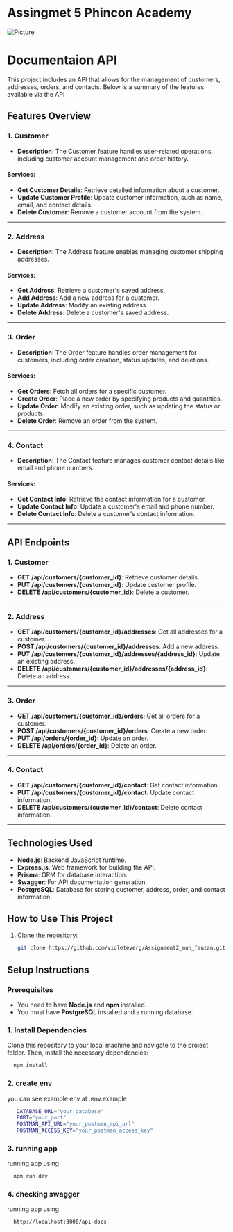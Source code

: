 # Assingmet 5 Phincon Academy

![Picture](https://res.cloudinary.com/dmjd9rohb/image/upload/v1731315586/Screenshot_2024-11-11_155647_xvrrhc.png)

# Documentaion API

This project includes an API that allows for the management of customers, addresses, orders, and contacts. Below is a summary of the features available via the API


## Features Overview

### 1. **Customer**
- **Description**: The Customer feature handles user-related operations, including customer account management and order history.

#### Services:
- **Get Customer Details**: Retrieve detailed information about a customer.
- **Update Customer Profile**: Update customer information, such as name, email, and contact details.
- **Delete Customer**: Remove a customer account from the system.

---

### 2. **Address**
- **Description**: The Address feature enables managing customer shipping addresses.

#### Services:
- **Get Address**: Retrieve a customer's saved address.
- **Add Address**: Add a new address for a customer.
- **Update Address**: Modify an existing address.
- **Delete Address**: Delete a customer's saved address.

---

### 3. **Order**
- **Description**: The Order feature handles order management for customers, including order creation, status updates, and deletions.

#### Services:
- **Get Orders**: Fetch all orders for a specific customer.
- **Create Order**: Place a new order by specifying products and quantities.
- **Update Order**: Modify an existing order, such as updating the status or products.
- **Delete Order**: Remove an order from the system.

---

### 4. **Contact**
- **Description**: The Contact feature manages customer contact details like email and phone numbers.

#### Services:
- **Get Contact Info**: Retrieve the contact information for a customer.
- **Update Contact Info**: Update a customer's email and phone number.
- **Delete Contact Info**: Delete a customer's contact information.

---

## API Endpoints

### 1. **Customer**
- **GET /api/customers/{customer_id}**: Retrieve customer details.
- **PUT /api/customers/{customer_id}**: Update customer profile.
- **DELETE /api/customers/{customer_id}**: Delete a customer.

---

### 2. **Address**
- **GET /api/customers/{customer_id}/addresses**: Get all addresses for a customer.
- **POST /api/customers/{customer_id}/addresses**: Add a new address.
- **PUT /api/customers/{customer_id}/addresses/{address_id}**: Update an existing address.
- **DELETE /api/customers/{customer_id}/addresses/{address_id}**: Delete an address.

---

### 3. **Order**
- **GET /api/customers/{customer_id}/orders**: Get all orders for a customer.
- **POST /api/customers/{customer_id}/orders**: Create a new order.
- **PUT /api/orders/{order_id}**: Update an order.
- **DELETE /api/orders/{order_id}**: Delete an order.

---

### 4. **Contact**
- **GET /api/customers/{customer_id}/contact**: Get contact information.
- **PUT /api/customers/{customer_id}/contact**: Update contact information.
- **DELETE /api/customers/{customer_id}/contact**: Delete contact information.

---

## Technologies Used
- **Node.js**: Backend JavaScript runtime.
- **Express.js**: Web framework for building the API.
- **Prisma**: ORM for database interaction.
- **Swagger**: For API documentation generation.
- **PostgreSQL**: Database for storing customer, address, order, and contact information.

## How to Use This Project
1. Clone the repository:
   ```bash
   git clone https://github.com/violeteverg/Assignment2_muh_fauzan.git

## Setup Instructions

### Prerequisites
- You need to have **Node.js** and **npm** installed.
- You must have **PostgreSQL** installed and a running database.

### 1. **Install Dependencies**

Clone this repository to your local machine and navigate to the project folder. Then, install the necessary dependencies:

```bash
  npm install
  ```
### 2. **create env**
you can see example env at .env.example

```bash
   DATABASE_URL="your_database"
   PORT="your_port"
   POSTMAN_API_URL="your_postman_api_url"
   POSTMAN_ACCESS_KEY="your_postman_access_key"
  ```

### 3. **running app**

running app using

```bash
  npm run dev
  ```

### 4. **checking swagger**

running app using

```bash
  http://localhost:3000/api-docs
  ```
